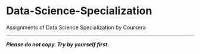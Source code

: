 # Data-Science-Specialization
Assignments of Data Science Specialization by Coursera
<hr>

***Please do not copy. Try by yourself first.***
